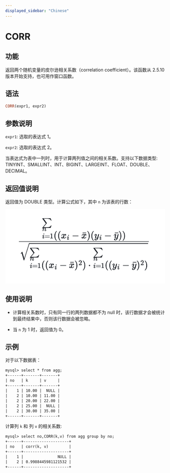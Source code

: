 ```yaml
---
displayed_sidebar: "Chinese"
---
```


# CORR

## 功能

返回两个随机变量的皮尔逊相关系数（correlation coefficient）。该函数从 2.5.10 版本开始支持，也可用作窗口函数。

## 语法

```Haskell
CORR(expr1, expr2)
```

## 参数说明

`expr1`: 选取的表达式 1。

`expr2`: 选取的表达式 2。

当表达式为表中一列时，用于计算两列值之间的相关系数。支持以下数据类型: TINYINT、SMALLINT、INT、BIGINT、LARGEINT、FLOAT、DOUBLE、DECIMAL。

## 返回值说明

返回值为 DOUBLE 类型。计算公式如下，其中 `n` 为该表的行数：

![corr_formula](../../../assets/corr_formula.png)

<!--$$
\frac{\sum_{i=1}^{n}((x_i - \bar{x})(y_i - \bar{y}))}{\sqrt{\sum_{i=1}^{n}((x_i - \bar{x})^2) \cdot \sum_{i=1}^{n}((y_i - \bar{y})^2)}}
$$ -->

## 使用说明

* 计算相关系数时，只有同一行的两列数据都不为 null 时，该行数据才会被统计到最终结果中，否则该行数据会被忽略。

* 当 `n` 为 1 时，返回值为 0。

## 示例

对于以下数据表：

```plaintext
mysql> select * from agg;
+------+-------+-------+
| no   | k     | v     |
+------+-------+-------+
|    1 | 10.00 |  NULL |
|    2 | 10.00 | 11.00 |
|    2 | 20.00 | 22.00 |
|    2 | 25.00 |  NULL |
|    2 | 30.00 | 35.00 |
+------+-------+-------+
```

计算列 `k` 和 列 `v` 的相关系数:

```plaintext
mysql> select no,CORR(k,v) from agg group by no;
+------+--------------------+
| no   | corr(k, v)         |
+------+--------------------+
|    1 |               NULL |
|    2 | 0.9988445981121532 |
+------+--------------------+
```
